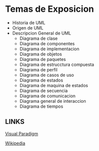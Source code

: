 # Temas de Exposicion
* Historia de UML
* Origen de UML
* Descripcion General de UML
    * Diagrama de clase
    * Diagrama de componentes
    * Diagrama de implementacion
    * Diagrama de objetos
    * Diagrama de paquetes
    * Diagrama de estrucctura compuesta
    * Diagrama de perfil
    * Diagrama de casos de uso
    * Diagrama de estados
    * Diagrama de maquina de estados
    * Diagrama de secuencia
    * Diagrama de comunicacion
    * Diagrama general de interaccion
    * Diagrama de tiempos
## LINKS
[Visual Paradigm](https://www.visual-paradigm.com/guide/uml-unified-modeling-language/what-is-uml/)

[Wikipedia](https://en.wikipedia.org/wiki/Unified_Modeling_Language)
